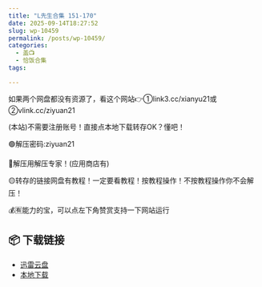 ```yaml
---
title: "L先生合集 151-170"
date: 2025-09-14T18:27:52
slug: wp-10459
permalink: /posts/wp-10459/
categories:
  - 盖📺
  - 恰饭合集
tags:

---
```


如果两个网盘都没有资源了，看这个网站👉①link3.cc/xianyu21或②vlink.cc/ziyuan21

(本站)不需要注册账号！直接点本地下载转存OK？懂吧！

🟢解压密码:ziyuan21

🔵解压用解压专家！(应用商店有)

🟡转存的链接网盘有教程！一定要看教程！按教程操作！不按教程操作你不会解压！

💰🈶能力的宝，可以点左下角赞赏支持一下网站运行

## 📦 下载链接
- [迅雷云盘](https://blziyuan21.com/pay-download/10459?key=d980e0adee&down_id=0)
- [本地下载](https://blziyuan21.com/pay-download/10459?key=d980e0adee&down_id=1)

